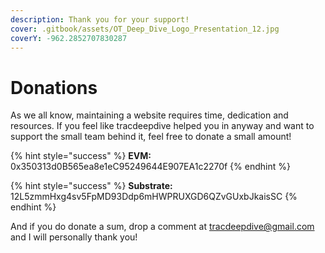 ```yaml
---
description: Thank you for your support!
cover: .gitbook/assets/OT_Deep_Dive_Logo_Presentation_12.jpg
coverY: -962.2852707830287
---
```


# Donations

As we all know, maintaining a website requires time, dedication and resources. If you feel like tracdeepdive helped you in anyway and want to support the small team behind it, feel free to donate a small amount!

{% hint style="success" %}
**EVM:** 0x350313d0B565ea8e1eC95249644E907EA1c2270f
{% endhint %}

{% hint style="success" %}
**Substrate:** 12L5zmmHxg4sv5FpMD93Ddp6mHWPRUXGD6QZvGUxbJkaisSC
{% endhint %}

And if you do donate a sum, drop a comment at tracdeepdive@gmail.com and I will personally thank you!
